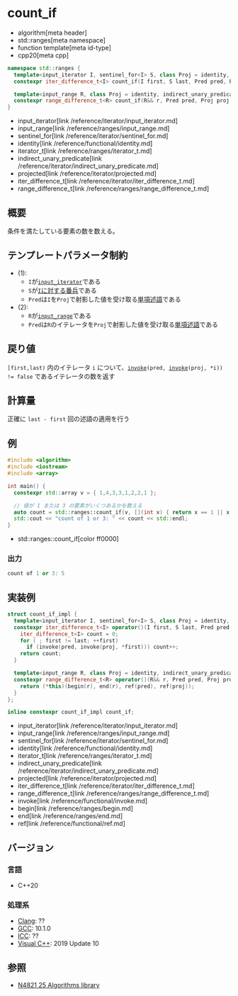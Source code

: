 # count_if
* algorithm[meta header]
* std::ranges[meta namespace]
* function template[meta id-type]
* cpp20[meta cpp]

```cpp
namespace std::ranges {
  template<input_iterator I, sentinel_for<I> S, class Proj = identity, indirect_unary_predicate<projected<I, Proj>> Pred>
  constexpr iter_difference_t<I> count_if(I first, S last, Pred pred, Proj proj = {}); // (1)

  template<input_range R, class Proj = identity, indirect_unary_predicate<projected<iterator_t<R>, Proj>> Pred>
  constexpr range_difference_t<R> count_if(R&& r, Pred pred, Proj proj = {});          // (2)
}
```
* input_iterator[link /reference/iterator/input_iterator.md]
* input_range[link /reference/ranges/input_range.md]
* sentinel_for[link /reference/iterator/sentinel_for.md]
* identity[link /reference/functional/identity.md]
* iterator_t[link /reference/ranges/iterator_t.md]
* indirect_unary_predicate[link /reference/iterator/indirect_unary_predicate.md]
* projected[link /reference/iterator/projected.md]
* iter_difference_t[link /reference/iterator/iter_difference_t.md]
* range_difference_t[link /reference/ranges/range_difference_t.md]


## 概要
条件を満たしている要素の数を数える。

## テンプレートパラメータ制約
- (1):
    - `I`が[`input_iterator`](/reference/iterator/input_iterator.md)である
    - `S`が[`I`に対する番兵](/reference/iterator/sentinel_for.md)である
    - `Pred`は`I`を`Proj`で射影した値を受け取る[単項述語](/reference/iterator/indirect_unary_predicate.md)である
- (2):
    - `R`が[`input_range`](/reference/ranges/input_range.md)である
    - `Pred`は`R`のイテレータを`Proj`で射影した値を受け取る[単項述語](/reference/iterator/indirect_unary_predicate.md)である


## 戻り値
`[first,last)` 内のイテレータ `i` について、[`invoke`](/reference/functional/invoke.md)`(pred, `[`invoke`](/reference/functional/invoke.md)`(proj, *i)) != false` であるイテレータの数を返す


## 計算量
正確に `last - first` 回の述語の適用を行う


## 例
```cpp example
#include <algorithm>
#include <iostream>
#include <array>

int main() {
  constexpr std::array v = { 1,4,3,3,1,2,2,1 };

  // 値が 1 または 3 の要素がいくつあるかを数える
  auto count = std::ranges::count_if(v, [](int x) { return x == 1 || x == 3; });
  std::cout << "count of 1 or 3: " << count << std::endl;
}
```
* std::ranges::count_if[color ff0000]

### 出力
```cpp
count of 1 or 3: 5
```


## 実装例
```cpp
struct count_if_impl {
  template<input_iterator I, sentinel_for<I> S, class Proj = identity, indirect_unary_predicate<projected<I, Proj>> Pred>
  constexpr iter_difference_t<I> operator()(I first, S last, Pred pred, Proj proj = {}) {
    iter_difference_t<I> count = 0;
    for ( ; first != last; ++first)
      if (invoke(pred, invoke(proj, *first))) count++;
    return count;
  }

  template<input_range R, class Proj = identity, indirect_unary_predicate<projected<iterator_t<R>, Proj>> Pred>
  constexpr range_difference_t<R> operator()(R&& r, Pred pred, Proj proj = {}) {
    return (*this)(begin(r), end(r), ref(pred), ref(proj));
  }
};

inline constexpr count_if_impl count_if;
```
* input_iterator[link /reference/iterator/input_iterator.md]
* input_range[link /reference/ranges/input_range.md]
* sentinel_for[link /reference/iterator/sentinel_for.md]
* identity[link /reference/functional/identity.md]
* iterator_t[link /reference/ranges/iterator_t.md]
* indirect_unary_predicate[link /reference/iterator/indirect_unary_predicate.md]
* projected[link /reference/iterator/projected.md]
* iter_difference_t[link /reference/iterator/iter_difference_t.md]
* range_difference_t[link /reference/ranges/range_difference_t.md]
* invoke[link /reference/functional/invoke.md]
* begin[link /reference/ranges/begin.md]
* end[link /reference/ranges/end.md]
* ref[link /reference/functional/ref.md]

## バージョン
### 言語
- C++20

### 処理系
- [Clang](/implementation.md#clang): ??
- [GCC](/implementation.md#gcc): 10.1.0
- [ICC](/implementation.md#icc): ??
- [Visual C++](/implementation.md#visual_cpp): 2019 Update 10

## 参照
- [N4821 25 Algorithms library](https://timsong-cpp.github.io/cppwp/n4861/algorithms)
